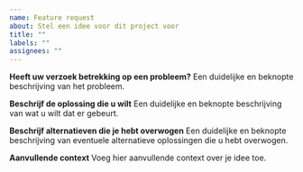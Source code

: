 ```yaml
---
name: Feature request
about: Stel een idee voor dit project voor
title: ""
labels: ""
assignees: ""
---
```


**Heeft uw verzoek betrekking op een probleem?**
Een duidelijke en beknopte beschrijving van het probleem.

**Beschrijf de oplossing die u wilt**
Een duidelijke en beknopte beschrijving van wat u wilt dat er gebeurt.

**Beschrijf alternatieven die je hebt overwogen**
Een duidelijke en beknopte beschrijving van eventuele alternatieve oplossingen die u hebt overwogen.

**Aanvullende context**
Voeg hier aanvullende context over je idee toe.

